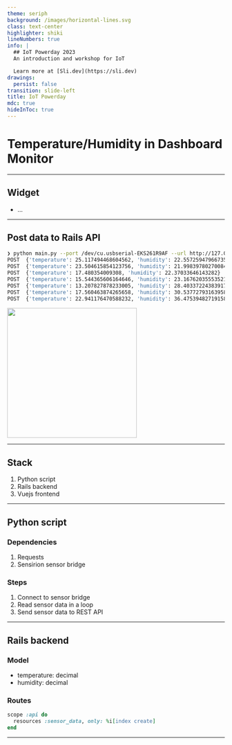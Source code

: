 ```yaml
---
theme: seriph
background: /images/horizontal-lines.svg
class: text-center
highlighter: shiki
lineNumbers: true
info: |
  ## IoT Powerday 2023
  An introduction and workshop for IoT

  Learn more at [Sli.dev](https://sli.dev)
drawings:
  persist: false
transition: slide-left
title: IoT Powerday
mdc: true
hideInToc: true
---
```


# Temperature/Humidity in Dashboard Monitor

---

## Widget

* ...

---

## Post data to Rails API

```sh
❯ python main.py --port /dev/cu.usbserial-EKS261R9AF --url http://127.0.0.1/api/sensor_data
POST  {'temperature': 25.117494468604562, 'humidity': 22.557259479667355}
POST  {'temperature': 23.504615854123756, 'humidity': 21.998397802700847}
POST  {'temperature': 17.480354009308, 'humidity': 22.37033646143282}
POST  {'temperature': 15.544365606164646, 'humidity': 23.16762035553521}
POST  {'temperature': 13.207827878233005, 'humidity': 28.403372243839172}
POST  {'temperature': 17.560463874265658, 'humidity': 30.53772793163958}
POST  {'temperature': 22.941176470588232, 'humidity': 36.47539482719158}
```
<img src="/images/widget.png" style="width: 300px;">

---


## Stack
1. Python script
2. Rails backend
3. Vuejs frontend

---

## Python script

### Dependencies
1. Requests
2. Sensirion sensor bridge

### Steps
1. Connect to sensor bridge
2. Read sensor data in a loop
3. Send sensor data to REST API

---

## Rails backend

### Model
- temperature: decimal
- humidity: decimal

### Routes

```ruby
scope :api do
  resources :sensor_data, only: %i[index create]
end

```

---
